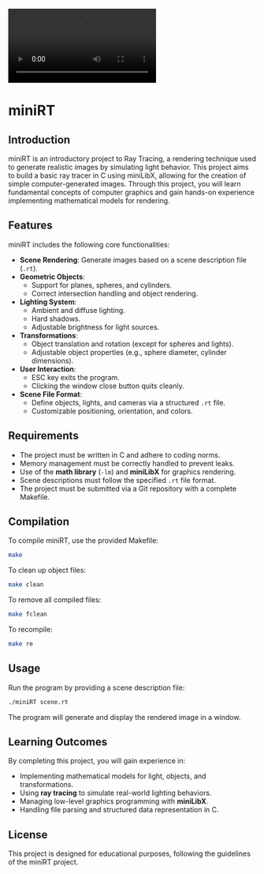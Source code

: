 ![Alt text](sphere_checkerboard.webm)
# miniRT

## Introduction
miniRT is an introductory project to Ray Tracing, a rendering technique used to generate realistic images by simulating light behavior. This project aims to build a basic ray tracer in C using miniLibX, allowing for the creation of simple computer-generated images. Through this project, you will learn fundamental concepts of computer graphics and gain hands-on experience implementing mathematical models for rendering.

## Features
miniRT includes the following core functionalities:
- **Scene Rendering**: Generate images based on a scene description file (`.rt`).
- **Geometric Objects**:
  - Support for planes, spheres, and cylinders.
  - Correct intersection handling and object rendering.
- **Lighting System**:
  - Ambient and diffuse lighting.
  - Hard shadows.
  - Adjustable brightness for light sources.
- **Transformations**:
  - Object translation and rotation (except for spheres and lights).
  - Adjustable object properties (e.g., sphere diameter, cylinder dimensions).
- **User Interaction**:
  - ESC key exits the program.
  - Clicking the window close button quits cleanly.
- **Scene File Format**:
  - Define objects, lights, and cameras via a structured `.rt` file.
  - Customizable positioning, orientation, and colors.

## Requirements
- The project must be written in C and adhere to coding norms.
- Memory management must be correctly handled to prevent leaks.
- Use of the **math library** (`-lm`) and **miniLibX** for graphics rendering.
- Scene descriptions must follow the specified `.rt` file format.
- The project must be submitted via a Git repository with a complete Makefile.

## Compilation
To compile miniRT, use the provided Makefile:
```sh
make
```
To clean up object files:
```sh
make clean
```
To remove all compiled files:
```sh
make fclean
```
To recompile:
```sh
make re
```

## Usage
Run the program by providing a scene description file:
```sh
./miniRT scene.rt
```
The program will generate and display the rendered image in a window.

## Learning Outcomes
By completing this project, you will gain experience in:
- Implementing mathematical models for light, objects, and transformations.
- Using **ray tracing** to simulate real-world lighting behaviors.
- Managing low-level graphics programming with **miniLibX**.
- Handling file parsing and structured data representation in C.

## License
This project is designed for educational purposes, following the guidelines of the miniRT project.

